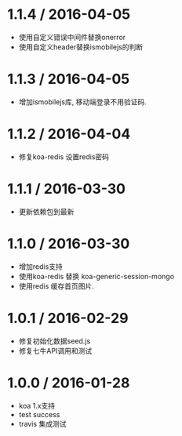 1.1.4 / 2016-04-05
==================

* 使用自定义错误中间件替换onerror
* 使用自定义header替换ismobilejs的判断


1.1.3 / 2016-04-05
==================

* 增加ismobilejs库, 移动端登录不用验证码.


1.1.2 / 2016-04-04
==================

* 修复koa-redis 设置redis密码


1.1.1 / 2016-03-30
==================

* 更新依赖包到最新

1.1.0 / 2016-03-30
==================

* 增加redis支持
* 使用koa-redis 替换 koa-generic-session-mongo
* 使用redis 缓存首页图片.


1.0.1 / 2016-02-29
==================

* 修复初始化数据seed.js
* 修复七牛API调用和测试


1.0.0 / 2016-01-28
==================

* koa 1.x支持
* test success
* travis 集成测试